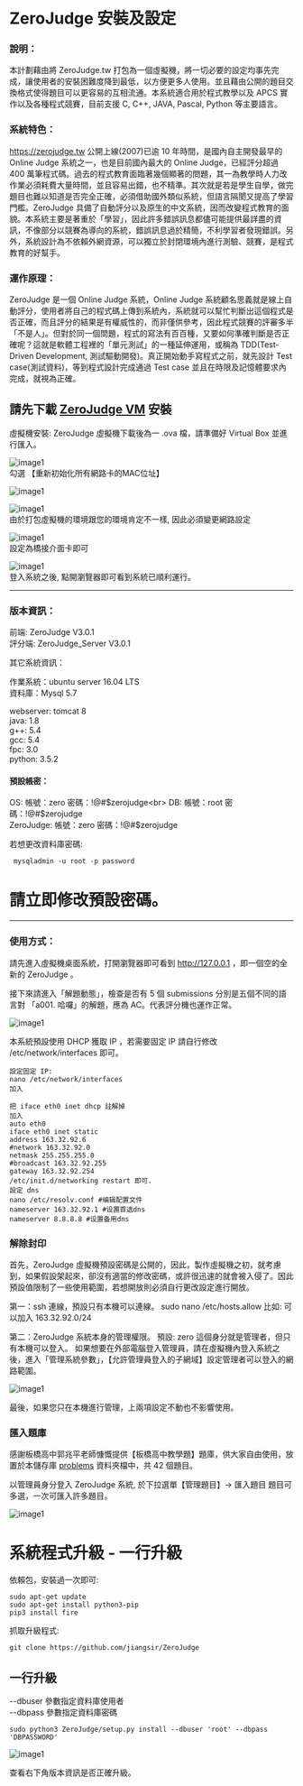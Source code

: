 # ZeroJudge 安裝及設定

### 說明：

本計劃藉由將 ZeroJudge.tw 打包為一個虛擬機，將一切必要的設定均事先完成，讓使用者的安裝困難度降到最低，以方便更多人使用。並且藉由公開的題目交換格式使得題目可以更容易的互相流通。本系統適合用於程式教學以及 APCS 實作以及各種程式競賽，目前支援 C, C++, JAVA, Pascal, Python 等主要語言。

### 系統特色：
https://zerojudge.tw 公開上線(2007)已逾 10 年時間，是國內自主開發最早的 Online Judge 系統之一，也是目前國內最大的 Online Judge，已經評分超過 400 萬筆程式碼。過去的程式教育面臨著幾個顯著的問題，其一為教學時人力改作業必須耗費大量時間，並且容易出錯，也不精準。其次就是若是學生自學，做完題目也難以知道是否完全正確，必須借助國外類似系統，但語言隔閡又提高了學習門檻。ZeroJudge 具備了自動評分以及原生的中文系統，因而改變程式教育的面貌。本系統主要是著重於「學習」，因此許多錯誤訊息都儘可能提供最詳盡的資訊，不像部分以競賽為導向的系統，錯誤訊息過於精簡，不利學習者發現錯誤。另外，系統設計為不依賴外網資源，可以獨立於封閉環境內進行測驗、競賽，是程式教育的好幫手。

### 運作原理：
ZeroJudge 是一個 Online Judge 系統，Online Judge 系統顧名思義就是線上自動評分，使用者將自己的程式碼上傳到系統內，系統就可以幫忙判斷出這個程式是否正確，而且評分的結果是有權威性的，而非僅供參考，因此程式競賽的評審多半「不是人」。但對於同一個問題，程式的寫法有百百種，又要如何準確判斷是否正確呢？這就是軟體工程裡的「單元測試」的一種延伸運用，或稱為 TDD(Test-Driven Development, 測試驅動開發)。真正開始動手寫程式之前，就先設計 Test case(測試資料)，等到程式設計完成通過 Test case 並且在時限及記憶體要求內完成，就視為正確。

## 請先下載 [ZeroJudge VM](https://drive.google.com/open?id=0B0FdqDzt2OydR1ZVV3g3UUNUaXc) 安裝

虛擬機安裝:
ZeroJudge 虛擬機下載後為一 .ova 檔，請準備好 Virtual Box 並進行匯入。

![image1](images/image1.PNG)<br>
勾選 【重新初始化所有網路卡的MAC位址】

![image1](images/image2.PNG)

![image1](images/image3.PNG)<br>
由於打包虛擬機的環境跟您的環境肯定不一樣, 因此必須變更網路設定

![image1](images/image4.PNG)<br>
設定為橋接介面卡即可

![image1](images/image5.PNG)<br>
登入系統之後, 點開瀏覽器即可看到系統已順利運行。


-------------------------------------------------
### 版本資訊：

前端: ZeroJudge V3.0.1<br>
評分端: ZeroJudge_Server V3.0.1

其它系統資訊：

作業系統：ubuntu server 16.04 LTS<br>
資料庫：Mysql 5.7

webserver: tomcat 8<br>
java: 1.8<br>
g++: 5.4<br>
gcc: 5.4<br>
fpc: 3.0<br>
python: 3.5.2

#### 預設帳密：
OS: 帳號：zero  密碼：!@#$zerojudge<br>
DB: 帳號：root  密碼：!@#$zerojudge<br>
ZeroJudge: 帳號：zero  密碼：!@#$zerojudge<br>

若想更改資料庫密碼:

     mysqladmin -u root -p password

# 請立即修改預設密碼。
--------------------------------------------

### 使用方式：

請先進入虛擬機桌面系統，打開瀏覽器即可看到 http://127.0.0.1 ，即一個空的全新的 ZeroJudge 。

接下來請進入「解題動態」，檢查是否有 5 個 submissions 分別是五個不同的語言對 「a001. 哈囉」的解題，應為 AC。代表評分機也運作正常。

![image1](images/image7.PNG)


本系統預設使用 DHCP 獲取 IP ，若需要固定 IP 請自行修改 /etc/network/interfaces 即可。


    設定固定 IP: 
    nano /etc/network/interfaces 
    加入

    把 iface eth0 inet dhcp 註解掉
    加入
    auto eth0 
    iface eth0 inet static
    address 163.32.92.6
    #network 163.32.92.0
    netmask 255.255.255.0
    #broadcast 163.32.92.255
    gateway 163.32.92.254
    /etc/init.d/networking restart 即可.
    設定 dns
    nano /etc/resolv.conf #编辑配置文件
    nameserver 163.32.92.1 #设置首选dns
    nameserver 8.8.8.8 #设置备用dns


### 解除封印
首先，ZeroJudge 虛擬機預設密碼是公開的，因此，製作虛擬機之初，就考慮到，如果假設架起來，卻沒有適當的修改密碼，或許很迅速的就會被入侵了。因此預設值限制了一些使用範圍，若想開放則必須自行更改設定進行開放。

第一：ssh 連線，預設只有本機可以連線。
sudo nano /etc/hosts.allow
比如: 可以加入 163.32.92.0/24

第二：ZeroJudge 系統本身的管理權限。
預設: zero 這個身分就是管理者，但只有本機可以登入。
如果想要在外部電腦登入管理員，請在虛擬機內登入系統之後，進入「管理系統參數」，【允許管理員登入的子網域】設定管理者可以登入的網路範圍。

![image1](images/image6.PNG)<br>

最後，如果您只在本機進行管理，上兩項設定不動也不影響使用。

### 匯入題庫

感謝板橋高中郭兆平老師慷慨提供【板橋高中教學題】題庫，供大家自由使用，放置於本儲存庫 [problems](problems/) 資料夾檔中，共 42 個題目。

以管理員身分登入 ZeroJudge 系統, 於下拉選單【管理題目】-> 匯入題目 題目可多選，一次可匯入許多題目。

![image1](images/image8.PNG)


# 系統程式升級 - 一行升級

依賴包，安裝過一次即可:

    sudo apt-get update
    sudo apt-get install python3-pip
    pip3 install fire

抓取升級程式:
    
    git clone https://github.com/jiangsir/ZeroJudge


## 一行升級
--dbuser 參數指定資料庫使用者<br/>
--dbpass 參數指定資料庫密碼

    sudo python3 ZeroJudge/setup.py install --dbuser 'root' --dbpass 'DBPASSWORD'

![image1](images/image9.PNG)<br>

查看右下角版本資訊是否正確升級。
